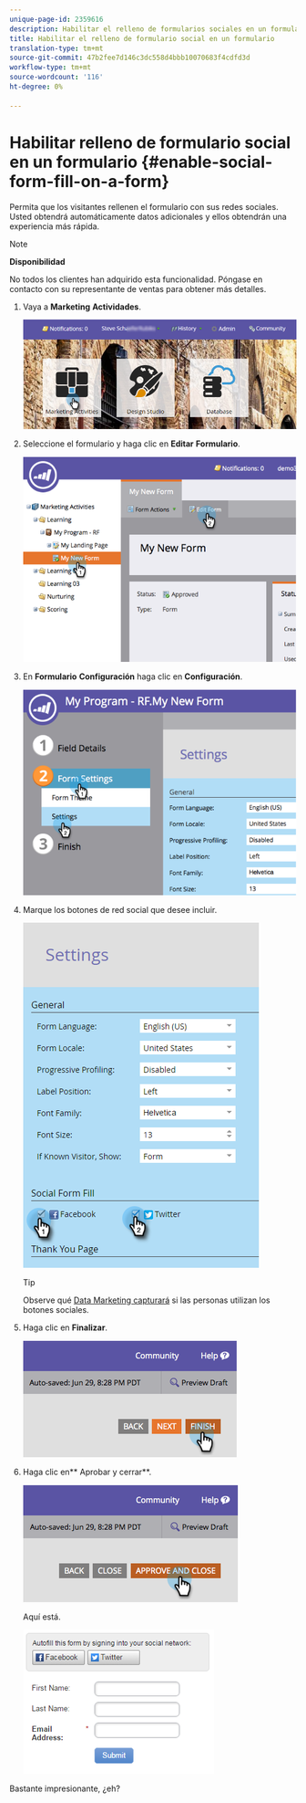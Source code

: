 ```yaml
---
unique-page-id: 2359616
description: Habilitar el relleno de formularios sociales en un formulario - Documentos de marketing - Documentación del producto
title: Habilitar el relleno de formulario social en un formulario
translation-type: tm+mt
source-git-commit: 47b2fee7d146c3dc558d4bbb10070683f4cdfd3d
workflow-type: tm+mt
source-wordcount: '116'
ht-degree: 0%

---
```



# Habilitar relleno de formulario social en un formulario {#enable-social-form-fill-on-a-form}

Permita que los visitantes rellenen el formulario con sus redes sociales. Usted obtendrá automáticamente datos adicionales y ellos obtendrán una experiencia más rápida.

>[!NOTE]
>
>**Disponibilidad**
>
>No todos los clientes han adquirido esta funcionalidad. Póngase en contacto con su representante de ventas para obtener más detalles.

1. Vaya a **Marketing** **Actividades**.

   ![](assets/login-marketing-activities-1.png)

1. Seleccione el formulario y haga clic en **Editar** **Formulario**.

   ![](assets/image2014-9-15-16-3a35-3a54.png)

1. En **Formulario** **Configuración** haga clic en **Configuración**.

   ![](assets/image2014-9-15-16-3a36-3a4.png)

1. Marque los botones de red social que desee incluir.

   ![](assets/image2016-4-28-16-3a38-3a58.png)

   >[!TIP]
   >
   >Observe qué [Data Marketing capturará](../../../../product-docs/demand-generation/social/social-functions/manage-social-profile-data.md) si las personas utilizan los botones sociales.

1. Haga clic en **Finalizar**.

   ![](assets/image2014-9-15-16-3a36-3a26.png)

1. Haga clic en** Aprobar y cerrar**.

   ![](assets/image2014-9-15-16-3a36-3a33.png)

   Aquí está.

   ![](assets/image2016-4-28-16-3a45-3a58.png)

Bastante impresionante, ¿eh?
